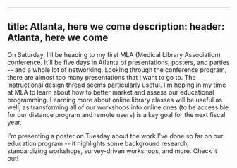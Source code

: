 
---
title: Atlanta, here we come
description: 
header: Atlanta, here we come
---

On Saturday, I'll be heading to my first MLA (Medical Library Association) conference. It'll be five days in Atlanta of presentations, posters, and parties -- and a whole lot of networking. Looking through the conference program, there are almost too many presentations that I want to go to. The instructional design thread seems particularly useful. I'm hoping in my time at MLA to learn about how to better market and assess our educational programming. Learning more about online library classes will be useful as well, as transforming all of our workshops into online ones (to be accessible for our distance program and remote users) is a key goal for the next fiscal year.

I'm presenting a poster on Tuesday about the work I've done so far on our education program -- it highlights some background research, standardizing workshops, survey-driven workshops, and more. Check it out!


